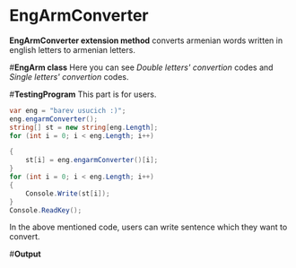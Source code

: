
# **EngArmConverter**

**EngArmConverter extension method** converts armenian words written in english letters to armenian letters.

#**EngArm class**
Here you can see *Double letters' convertion* codes and *Single letters' convertion* codes.

#**TestingProgram**
This part is for users. 

```C#
var eng = "barev usucich :)";
eng.engarmConverter();
string[] st = new string[eng.Length];
for (int i = 0; i < eng.Length; i++)

{
    st[i] = eng.engarmConverter()[i];
}
for (int i = 0; i < eng.Length; i++)
{
    Console.Write(st[i]);
}
Console.ReadKey();
```
In the above mentioned code, users can write sentence which they want to convert.

#**Output**




